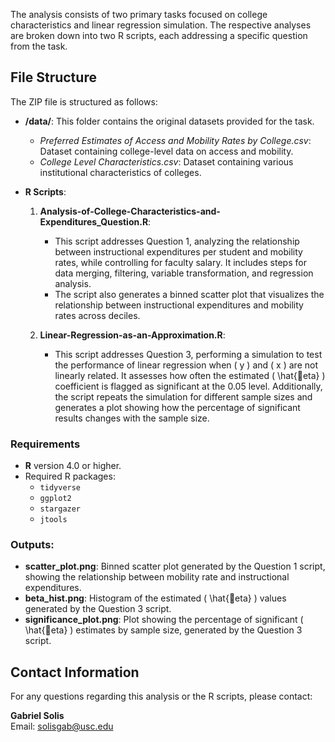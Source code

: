 The analysis consists of two primary tasks focused on college characteristics and linear regression simulation. The respective analyses are broken down into two R scripts, each addressing a specific question from the task.

## File Structure
The ZIP file is structured as follows:
- **/data/**: This folder contains the original datasets provided for the task.
  - *Preferred Estimates of Access and Mobility Rates by College.csv*: Dataset containing college-level data on access and mobility.
  - *College Level Characteristics.csv*: Dataset containing various institutional characteristics of colleges.
  
- **R Scripts**:
  1. **Analysis-of-College-Characteristics-and-Expenditures_Question.R**: 
     - This script addresses Question 1, analyzing the relationship between instructional expenditures per student and mobility rates, while controlling for faculty salary. It includes steps for data merging, filtering, variable transformation, and regression analysis.
     - The script also generates a binned scatter plot that visualizes the relationship between instructional expenditures and mobility rates across deciles.
  
  2. **Linear-Regression-as-an-Approximation.R**: 
     - This script addresses Question 3, performing a simulation to test the performance of linear regression when \( y \) and \( x \) are not linearly related. It assesses how often the estimated \( \hat{eta} \) coefficient is flagged as significant at the 0.05 level. Additionally, the script repeats the simulation for different sample sizes and generates a plot showing how the percentage of significant results changes with the sample size.

### Requirements
- **R** version 4.0 or higher.
- Required R packages:
  - `tidyverse`
  - `ggplot2`
  - `stargazer`
  - `jtools`
 
### Outputs:
- **scatter_plot.png**: Binned scatter plot generated by the Question 1 script, showing the relationship between mobility rate and instructional expenditures.
- **beta_hist.png**: Histogram of the estimated \( \hat{eta} \) values generated by the Question 3 script.
- **significance_plot.png**: Plot showing the percentage of significant \( \hat{eta} \) estimates by sample size, generated by the Question 3 script.

## Contact Information
For any questions regarding this analysis or the R scripts, please contact:

**Gabriel Solis**  
Email: solisgab@usc.edu
